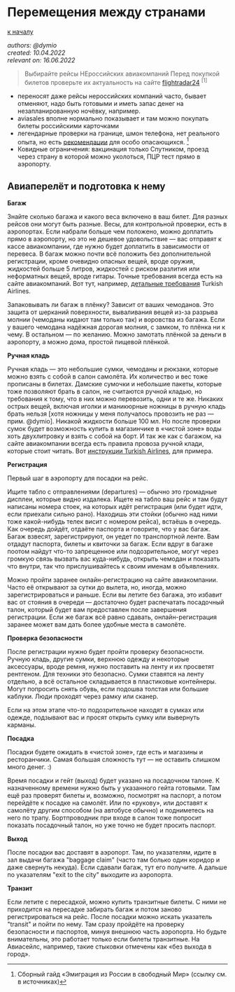 Перемещения между странами
==========================

[к началу](/README.md)

_authors: @dymio
<br/>created: 10.04.2022
<br/>relevant on: 16.06.2022_

> Выбирайте рейсы НЕроссийских авиакомпаний
> Перед покупкой билетов проверьте их актуальность на сайте [flightradar24](https://www.flightradar24.com/) <sup>\[1\]</sup>

- переносят даже рейсы нероссийских компаний часто, бывает отменяют, надо быть готовыми и иметь запас денег на незапланированную ночёвку, например.
- aviasales вполне нормально показывает и там можно покупать билеты российскими карточками
- легендарные проверки на границе, шмон телефона, нет реального опыта, но есть [рекомендации](https://equanity.notion.site/d54cf15cdd83430bbf5c9fd4a82c2281) для особо опасающихся. [^1]
- Ковидные ограничения: вакцинация только Спутником, проезд через страну в которой можно уколоться, ПЦР тест прямо в аэропорту.

Авиаперелёт и подготовка к нему
-------------------------------

__Багаж__

Знайте сколько багажа и какого веса включено в ваш билет. Для разных рейсов они могут быть разные. Весы, для контрольной проверки, есть в аэропортах. Если набрали больше чем положено, можно доплатить прямо в аэропорту, но это не дешевое удовольствие — вас отправят к кассе авиакомпании, где нужно будет доплатить в зависимости от перевеса. В багаж можно почти всё положить без дополнительной регистрации, кроме очевидно опасных вещей, вроде оружия, жидкостей больше 5 литров, жидкостей с риском разлития или неформатных вещей, вроде гитары. Точные требования всегда есть на сайте авиакомпаний. Вот тут, например, [детальные требования](https://www.turkishairlines.com/en-int/any-questions/free-baggage/) Turkish Airlines.

Запаковывать ли багаж в плёнку? Зависит от ваших чемоданов. Это защита от шерканий поверхности, вываливания вещей из-за разрыва молнии (чемоданы кидают там только так) и воровства из багажа. Если у вашего чемодана надёжная дорогая молния, с замком, то плёнка ни к чему. В остальном — по желанию. Можно замотать плёнкой за деньги в аэропорту, а можно дома, простой пищевой плёнкой.

__Ручная кладь__

Ручная кладь — это небольшие сумки, чемоданы и рюкзаки, которые можно взять с собой в салон самолёта. Их количество и вес тоже прописаны в билетах. Дамские сумочки и небольшие пакеты, которые тоже позволяют брать в салон, не считаются ручной кладью, но требования к тому, что в них можно перевозить, одни и те же. Никаких острых вещей, включая иголки и маникюрные ножницы в ручную кладь брать нельзя \[хотя ножницы у меня получалось провозить не раз — прим. @dymio\]. Никакой жидкости больше 100 мл. Но после проверки сумок будет возможность купить в магазинчике в «чистой зоне» воды хоть двухлитровку и взять с собой на борт. И так же как с багажом, на сайте авиакомпании всегда есть правила провоза ручной клади, которые стоит читать. Вот [инструкции Turkish Airlines](https://www.turkishairlines.com/en-int/any-questions/carry-on-baggage/), для примера.

__Регистрация__

Первый шаг в аэропорту для посадки на рейс.

Ищите табло с отправлениями (departures) — обычно это громадные дисплеи, которые видно издалека. Ищете на табло ваш рейс и там будут написаны номера стоек, на которых идёт регистрация (или будет идти, если приехали сильно рано). Находишь эти стойки (обычно над ними тоже какой-нибудь телек висит с номером рейса), встаёшь в очередь. Как очередь дойдёт, отдаёте паспорта и говорите, что у вас багаж. Багаж взвесят, зарегистрируют, он уедет по транспортной ленте. Вам отдадут паспорта, билеты и квиточки за багаж. Если вдруг в багаже поотом найдут что-то запрещенное или подозрительное, могут через громкую связь вызвать вас куда-нибудь, открыть чемодан и показать что внутри, так что прислушивайтесь к своим именам в объявлениях.

Можно пройти заранее онлайн-регистрацию на сайте авиакомпании. Часто её открывают за сутки до вылета, но, иногда, можно зарегистрироваться и раньше. Если вы летите без багажа, это избавит вас от стояния в очереди — достаточно будет распечатать посадочный талон, который будет вам предоставлен после завершения регистрации. Если же багаж всё равно сдавать, онлайн-регистрация заранее может вам дать более удобные места в самолёте.

__Проверка безопасности__

После регистрации нужно будет пройти проверку безопасности. Ручную кладь, другие сумки, верхнюю одежду и некоторые аксессуары, вроде ремня, нужно поставить на ленту и их просветят рентгеном. Для техники это безопасно. Сумки ставятся на ленту отдельно, а всё остальное складывается в пластиковые контейнеры. Могут попросить снять обувь, если подошва толстая или большие каблуки. Люди проходят через рамку или сканер.

Если на этом этапе что-то подозрительное находят в сумках или одежде, подзывают вас и просят открыть сумку или вывернуть карманы.

__Посадка__

Посадки будете ожидать в «чистой зоне», где есть и магазины и ресторанчики. Самая большая сложность тут — не оставить слишком много денег. :)

Время посадки и гейт (выход) будет указано на посадочном талоне. К назначенному времени нужно быть у указанного гейта готовыми. Там ещё раз проверят билеты и, возможно, посмотрят на паспорт, а потом перейдёте к посадке на самолёт. Или по «рукову», или доставят к самолёту другим способом (на автобусе обычно) и подниметесь на него по трапу. Бортпроводник при входе в салон тоже попросит показать посадочный талон, но уже точно не будет просить паспорт.

__Выход__

После посадки вас доставят в аэропорт. Там, по указателям, идите в зал выдачи багажа "baggage claim" (часто там болько один коридор и даже свернуть некуда). Если сдавали багаж, тут его получите. А дальше по указателям "exit to the city" выходите из аэропорта.

__Транзит__

Если летите с пересадкой, можно купить транзитные билеты. С ними не приходится на пересадке забирать багаж и потом заново регистрироваться на рейс. После посадки можно искать указатель "transit" и пойти по нему. Там сразу пройдёте на проверку безопасности и паспортов, минуя внешнюю часть аэропорта. Но будьте внимательны, это работает только если билеты транзитные. На Авиасейлс, например, такие стыковки отмечены как «без выхода в город».


[^1]: Cборный гайд «Эмиграция из России в свободный Мир» (ссылку см. в источниках)
